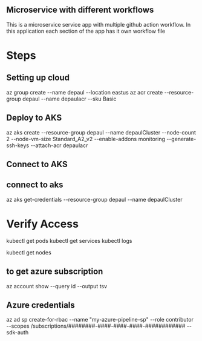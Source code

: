 ## Microservice with different workflows

This is a microservice service app with multiple github action workflow. In this application each section of the app has it own workflow file


# Steps

## Setting up cloud
az group create --name depaul --location eastus
az acr create --resource-group depaul --name depaulacr --sku Basic


## Deploy to AKS
az aks create --resource-group depaul --name depaulCluster --node-count 2 --node-vm-size Standard_A2_v2 --enable-addons monitoring --generate-ssh-keys --attach-acr depaulacr


## Connect to AKS
  
## connect to aks
az aks get-credentials --resource-group depaul --name depaulCluster


# Verify Access
kubectl get pods
kubectl get services
kubectl logs <pod-name> 


kubectl get nodes

## to get azure subscription
az account show --query id --output tsv

## Azure credentials

az ad sp create-for-rbac --name "my-azure-pipeline-sp" --role contributor --scopes /subscriptions/########-####-####-####-############ --sdk-auth
